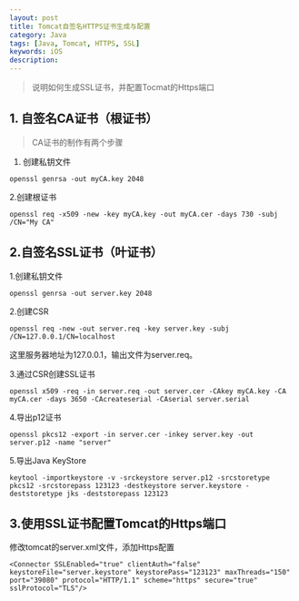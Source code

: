 ```yaml
---
layout: post
title: Tomcat自签名HTTPS证书生成与配置
category: Java
tags: [Java, Tomcat, HTTPS, SSL]
keywords: iOS
description: 
---
```


> 说明如何生成SSL证书，并配置Tocmat的Https端口

## 1. 自签名CA证书（根证书）

> CA证书的制作有两个步骤

1. 创建私钥文件

```
openssl genrsa -out myCA.key 2048
```

2.创建根证书

```
openssl req -x509 -new -key myCA.key -out myCA.cer -days 730 -subj /CN="My CA"
```

## 2.自签名SSL证书（叶证书）

1.创建私钥文件

```
openssl genrsa -out server.key 2048
```

2.创建CSR

```
openssl req -new -out server.req -key server.key -subj /CN=127.0.0.1/CN=localhost
```
这里服务器地址为127.0.0.1，输出文件为server.req。

3.通过CSR创建SSL证书

```
openssl x509 -req -in server.req -out server.cer -CAkey myCA.key -CA myCA.cer -days 3650 -CAcreateserial -CAserial server.serial
```

4.导出p12证书

```
openssl pkcs12 -export -in server.cer -inkey server.key -out server.p12 -name "server"
```

5.导出Java KeyStore

```
keytool -importkeystore -v -srckeystore server.p12 -srcstoretype pkcs12 -srcstorepass 123123 -destkeystore server.keystore -deststoretype jks -deststorepass 123123
```

## 3.使用SSL证书配置Tomcat的Https端口

修改tomcat的server.xml文件，添加Https配置
```
<Connector SSLEnabled="true" clientAuth="false" keystoreFile="server.keystore" keystorePass="123123" maxThreads="150" port="39080" protocol="HTTP/1.1" scheme="https" secure="true" sslProtocol="TLS"/>
```







